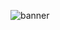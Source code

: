 ![banner](https://user-images.githubusercontent.com/118426764/219391592-95cd238b-34cb-4b8b-8ac8-e514dfa89d10.png)
